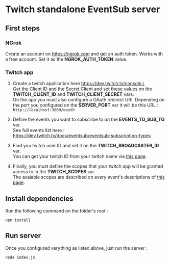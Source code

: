 # Twitch standalone EventSub server

## First steps
### NGrok
Create an account on https://ngrok.com and get an auth token. Works with a free account.
Set it as the **NGROK_AUTH_TOKEN** value.

### Twitch app
1. Create a twitch application here https://dev.twitch.tv/console.\
\
Get the Client ID and the Secret Client and set these values on the **TWITCH_CLIENT_ID** and **TWITCH_CLIENT_SECRET** vars.\
On the app you must also configure a OAuth redirect URI. Depending on the port you configured on the **SERVER_PORT** var it will be this URL :\
`http://localhost:3000/oauth`

2. Define the events you want to subscribe to on the **EVENTS_TO_SUB_TO** var.\
See full events list here :\
https://dev.twitch.tv/docs/eventsub/eventsub-subscription-types


3. Find you twitch user ID and set it on the **TWITCH_BROADCASTER_ID** var.\
You can get your twitch ID from your twitch name via [this page](https://www.streamweasels.com/support/convert-twitch-username-to-user-id/).

4. Finally, you must define the scopes that your twitch app will be granted access to in the **TWITCH_SCOPES** var.\
The avaiable scopes are described on every event's descriptions of [this page](https://dev.twitch.tv/docs/eventsub/eventsub-subscription-types).

## Install dependencies
Run the following command on the folder's root :
```
npm install
```

## Run server
Once you configured verything as listed above, just run the server :
```
node index.js
```